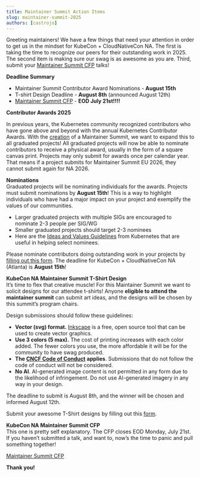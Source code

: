 ```yaml
---
title: Maintainer Summit Action Items
slug: maintainer-summit-2025
authors: [castrojo]
---
```


Greeting maintainers\! We have a few things that need your attention in order to get us in the mindset for KubeCon \+ CloudNativeCon NA. The first is taking the time to recognize our peers for their outstanding work in 2025\. The second item is making sure our swag is as awesome as you are. Third, submit your [Maintainer Summit CFP](https://events.linuxfoundation.org/kubecon-cloudnativecon-north-america/features-add-ons/maintainer-summit/#call-for-proposals) talks\!

**Deadline Summary**

* Maintainer Summit Contributor Award Nominations \- **August 15th**  
* T-shirt Design Deadline \- **August 8th** (announced August 12th)   
* [Maintainer Summit CFP](https://events.linuxfoundation.org/kubecon-cloudnativecon-north-america/features-add-ons/maintainer-summit/#call-for-proposals) \- **EOD July 21st\!\!\!\!**

**Contributor Awards 2025**

In previous years, the Kubernetes community recognized contributors who have gone above and beyond with the annual Kubernetes Contributor Awards. With the [creation](https://events.linuxfoundation.org/kubecon-cloudnativecon-europe/features-add-ons/maintainer-summit/#faqs) of a Maintainer Summit, we want to expand this to all graduated projects\! All graduated projects will now be able to nominate contributors to receive a physical award, usually in the form of a square canvas print. Projects may only submit for awards once per calendar year. That means if a project submits for Maintainer Summit EU 2026, they cannot submit again for NA 2026\.

**Nominations**  
Graduated projects will be nominating individuals for the awards. Projects must submit nominations by **August 15th**\! This is a way to highlight individuals who have had a major impact on your project and exemplify the values of our communities. 

* Larger graduated projects with multiple SIGs are encouraged to nominate 2-3 people per SIG/WG  
* Smaller graduated projects should target 2-3 nominees  
* Here are the [Ideas and Values Guidelines](https://github.com/kubernetes/community/blob/master/events/awards/playbook.md#ideals-and-values) from Kubernetes that are useful in helping select nominees. 

Please nominate contributors doing outstanding work in your projects by [filling out this form](https://forms.gle/eYKezEWhvecLVQEKA). The deadline for KubeCon \+ CloudNativeCon NA (Atlanta) is **August 15th**\!

**KubeCon NA Maintainer Summit T-Shirt Design**  
It’s time to flex that creative muscle\! For this Maintainer Summit we want to solicit designs for our attendee t-shirts\! Anyone **eligible to attend the maintainer summit** can submit art ideas, and the designs will be chosen by this summit’s program chairs.

Design submissions should follow these guidelines:

* **Vector (svg) format.** [Inkscape](https://inkscape.org/) is a free, open source tool that can be used to create vector graphics.  
* **Use 3 colors (5 max).** The cost of printing increases with each color added. The fewer colors you use, the more affordable it will be for the community to have swag produced.  
* **The [CNCF Code of Conduct](https://github.com/cncf/foundation/blob/main/code-of-conduct.md)** **applies**. Submissions that do not follow the code of conduct will not be considered.  
* **No AI**. AI-generated image content is not permitted in any form due to the likelihood of infringement. Do not use AI-generated imagery in any way in your design.

The deadline to submit is August 8th, and the winner will be chosen and informed August 12th. 

Submit your awesome T-Shirt designs by filling out this [form](https://forms.gle/xhqraWy1wcwewv9R6).

**KubeCon NA Maintainer Summit CFP**  
This one is pretty self explanatory. The CFP closes EOD Monday, July 21st. If you haven’t submitted a talk, and want to, now’s the time to panic and pull something together\!

[Maintainer Summit CFP](https://events.linuxfoundation.org/kubecon-cloudnativecon-north-america/features-add-ons/maintainer-summit/#call-for-proposals)

**Thank you\!**
